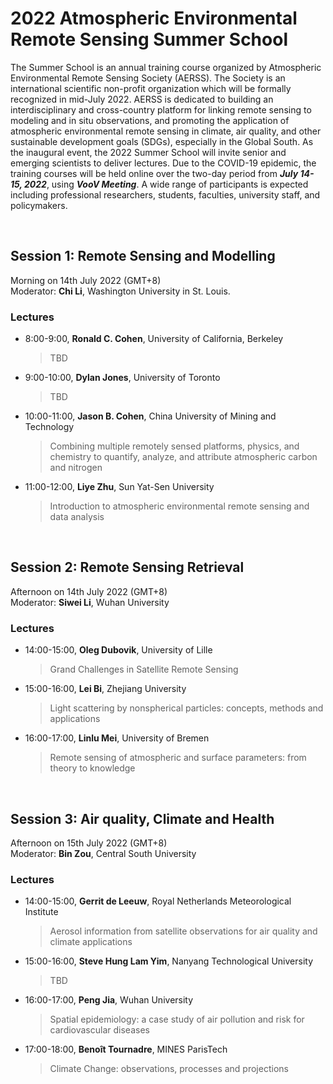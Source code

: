 # 2022 Atmospheric Environmental Remote Sensing Summer School
The Summer School is an annual training course organized by Atmospheric Environmental Remote Sensing Society (AERSS). The Society is an international scientific non-profit organization which will be formally recognized in mid-July 2022. AERSS is dedicated to building an interdisciplinary and cross-country platform for linking remote sensing to modeling and in situ observations, and promoting the application of atmospheric environmental remote sensing in climate, air quality, and other sustainable development goals (SDGs), especially in the Global South. As the inaugural event, the 2022 Summer School will invite senior and emerging scientists to deliver lectures. Due to the COVID-19 epidemic, the training courses will be held online over the two-day period from ***July 14-15, 2022***, using ***VooV Meeting***. A wide range of participants is expected including professional researchers, students, faculties, university staff, and policymakers.

<br>

## Session 1: Remote Sensing and Modelling
Morning on 14th July 2022 (GMT+8)  
Moderator: **Chi Li**, Washington University in St. Louis.   
### Lectures
- 8:00-9:00, **Ronald C. Cohen**, University of California, Berkeley 
    > TBD
- 9:00-10:00, **Dylan Jones**, University of Toronto
    > TBD
- 10:00-11:00, **Jason B. Cohen**, China University of Mining and Technology  
    > Combining multiple remotely sensed platforms, physics, and chemistry to quantify, analyze, and attribute atmospheric carbon and nitrogen
- 11:00-12:00, **Liye Zhu**, Sun Yat-Sen University
    > Introduction to atmospheric environmental remote sensing and data analysis

<br>

## Session 2: Remote Sensing Retrieval
Afternoon on 14th July 2022 (GMT+8)  
Moderator: **Siwei Li**, Wuhan University  
### Lectures
- 14:00-15:00, **Oleg Dubovik**, University of Lille
    > Grand Challenges in Satellite Remote Sensing
- 15:00-16:00, **Lei Bi**, Zhejiang University
    > Light scattering by nonspherical particles: concepts, methods and applications
- 16:00-17:00, **Linlu Mei**, University of Bremen
    > Remote sensing of atmospheric and surface parameters: from theory to knowledge

<br>

## Session 3: Air quality, Climate and Health
Afternoon on 15th July 2022 (GMT+8)  
Moderator: **Bin Zou**, Central South University  
### Lectures
- 14:00-15:00, **Gerrit de Leeuw**, Royal Netherlands Meteorological Institute
    > Aerosol information from satellite observations for air quality and climate applications
- 15:00-16:00, **Steve Hung Lam Yim**, Nanyang Technological University 
    > TBD
- 16:00-17:00, **Peng Jia**, Wuhan University
    > Spatial epidemiology: a case study of air pollution and risk for cardiovascular diseases
- 17:00-18:00, **Benoît Tournadre**, MINES ParisTech
    > Climate Change: observations, processes and projections
